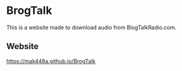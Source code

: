 # BrogTalk
This is a website made to download audio from BlogTalkRadio.com.

## Website
https://mak448a.github.io/BrogTalk
